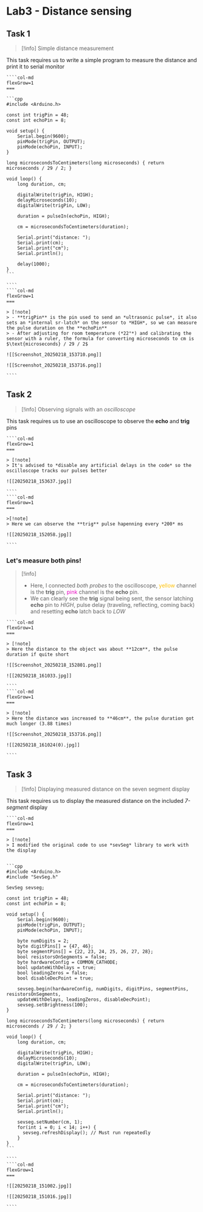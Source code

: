 # Lab3 - Distance sensing

## Task 1

> [!info] 
> Simple distance measurement

This task requires us to write a simple program to measure the distance and print it to serial monitor

`````col 
````col-md 
flexGrow=1
===

```cpp
#include <Arduino.h>

const int trigPin = 48;
const int echoPin = 8;

void setup() {
    Serial.begin(9600);
    pinMode(trigPin, OUTPUT);
    pinMode(echoPin, INPUT);
}

long microsecondsToCentimeters(long microseconds) { return microseconds / 29 / 2; }

void loop() {
    long duration, cm;
    
    digitalWrite(trigPin, HIGH);
    delayMicroseconds(10);
    digitalWrite(trigPin, LOW);

    duration = pulseIn(echoPin, HIGH);
    
    cm = microsecondsToCentimeters(duration);

    Serial.print("distance: ");
    Serial.print(cm);
    Serial.print("cm");
    Serial.println();

    delay(1000);
}
```

```` 
````col-md 
flexGrow=1
===

> [!note] 
> - **trigPin** is the pin used to send an *ultrasonic pulse*, it also sets an *internal sr-latch* on the sensor to *HIGH*, so we can measure the pulse duration on the **echoPin**
> - After adjusting for room temperature (*22°*) and calibrating the sensor with a ruler, the formula for converting microseconds to cm is $\text{microseconds} / 29 / 2$

![[Screenshot_20250218_153710.png]]

![[Screenshot_20250218_153716.png]]

```` 
`````

## Task 2

> [!info] 
> Observing signals with an *oscilloscope*

This task requires us to use an oscilloscope to observe the **echo** and **trig** pins

`````col 
````col-md 
flexGrow=1
===

> [!note] 
> It's advised to *disable any artificial delays in the code* so the oscilloscope tracks our pulses better

![[20250218_153637.jpg]]

```` 
````col-md 
flexGrow=1
===

>[!note]
> Here we can observe the **trig** pulse hapenning every *200* ms

![[20250218_152058.jpg]]

```` 
`````

### Let's measure both pins!

> [!info] 
> - Here, I connected *both probes* to the oscilloscope, <font color="#ffc000">yellow</font> channel is the **trig** pin, <font color="#e90ac2">pink</font> channel is the **echo** pin. 
> - We can clearly see the **trig** signal being sent, the sensor latching **echo** pin to *HIGH*, pulse delay (traveling, reflecting, coming back) and resetting **echo** latch back to *LOW*

`````col 
````col-md 
flexGrow=1
===

> [!note] 
> Here the distance to the object was about **12cm**, the pulse duration if quite short

![[Screenshot_20250218_152801.png]]

![[20250218_161033.jpg]]

```` 
````col-md 
flexGrow=1
===

> [!note]
> Here the distance was increased to **46cm**, the pulse duration got much longer (3.88 times)

![[Screenshot_20250218_153716.png]]

![[20250218_161024(0).jpg]]

```` 
`````


## Task 3

> [!info] 
> Displaying measured distance on the seven segment display

This task requires us to display the measured distance on the included *7-segment* display

`````col 
````col-md 
flexGrow=1
===

> [!note]
> I modified the original code to use *sevSeg* library to work with the display


```cpp
#include <Arduino.h>
#include "SevSeg.h"

SevSeg sevseg;

const int trigPin = 48;
const int echoPin = 8;

void setup() {
    Serial.begin(9600);
    pinMode(trigPin, OUTPUT);
    pinMode(echoPin, INPUT);

    byte numDigits = 2;
    byte digitPins[] = {47, 46};
    byte segmentPins[] = {22, 23, 24, 25, 26, 27, 28};
    bool resistorsOnSegments = false;
    byte hardwareConfig = COMMON_CATHODE;
    bool updateWithDelays = true;
    bool leadingZeros = false;
    bool disableDecPoint = true;
    
    sevseg.begin(hardwareConfig, numDigits, digitPins, segmentPins, resistorsOnSegments,
    updateWithDelays, leadingZeros, disableDecPoint);
    sevseg.setBrightness(100);
}

long microsecondsToCentimeters(long microseconds) { return microseconds / 29 / 2; }

void loop() {
    long duration, cm;
    
    digitalWrite(trigPin, HIGH);
    delayMicroseconds(10);
    digitalWrite(trigPin, LOW);

    duration = pulseIn(echoPin, HIGH);
    
    cm = microsecondsToCentimeters(duration);

    Serial.print("distance: ");
    Serial.print(cm);
    Serial.print("cm");
    Serial.println();

    sevseg.setNumber(cm, 1);
    for(int i = 0; i < 14; i++) {
      sevseg.refreshDisplay(); // Must run repeatedly
    }
}
```

```` 
````col-md 
flexGrow=1
===

![[20250218_151002.jpg]]

![[20250218_151016.jpg]]

```` 
`````
